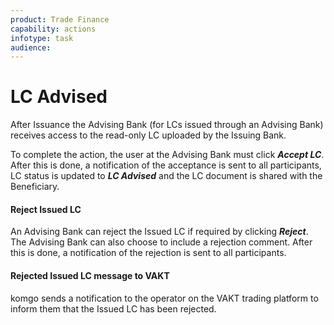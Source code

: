 ```yaml
---
product: Trade Finance
capability: actions
infotype: task
audience:
---
```


# LC Advised

After Issuance the Advising Bank \(for LCs issued through an Advising Bank\) receives access to the read-only LC uploaded by the Issuing Bank.

To complete the action, the user at the Advising Bank must click _**Accept LC**_. After this is done, a notification of the acceptance is sent to all participants, LC status is updated to _**LC Advised**_ and the LC document is shared with the Beneficiary.

#### Reject Issued LC

An Advising Bank can reject the Issued LC if required by clicking _**Reject**_. The Advising Bank can also choose to include a rejection comment. After this is done, a notification of the rejection is sent to all participants.

#### Rejected Issued LC message to VAKT

komgo sends a notification to the operator on the VAKT trading platform to inform them that the Issued LC has been rejected.